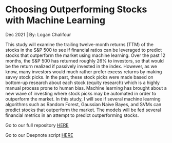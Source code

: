 # Choosing Outperforming Stocks with Machine Learning
Dec 2021 | By: Logan Chalifour

This study will examine the trailing twelve-month returns (TTM) of the stocks in the S&P 500 to see if financial ratios can be leveraged to predict stocks that outperform the market using machine learning. Over the past 12 months, the S&P 500 has returned roughly 26% to investors, so that would be the return realized if passively invested in the index. However, as we know, many investors would much rather prefer excess returns by making savvy stock picks. In the past, these stock picks were made based on bottom-up research about each stock (equity research) which is a highly manual process prone to human bias. Machine learning has brought about a new wave of investing where stock picks may be automated in order to outperform the market. In this study, I will see if several machine learning algorithms such as Random Forest, Gaussian Naive Bayes, and SVMs can predict stocks that outperform the market. The models will be fed several financial metrics in an attempt to predict outperforming stocks.

Go to our full repository [HERE](https://github.com/loganchali4/Stock-Predictions)

Go to our Deepnote script [HERE](https://deepnote.com/project/Stock-Predictions-with-Financial-Ratios-sFLkmnTkSzSiCut7iZL4uA/%2Fchalifour_stocks.ipynb)
